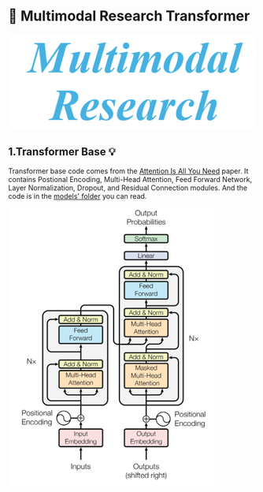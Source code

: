 # :rocket: Multimodal Research Transformer

![multimodal research](assets/multimodal_research.jpg)

## 1.Transformer Base :bulb:

Transformer base code comes from the [Attention Is All You Need](https://arxiv.org/pdf/1706.03762v7) paper. It contains Postional Encoding, Multi-Head Attention, Feed Forward Network, Layer Normalization, Dropout, and Residual Connection modules. And the code is in the [models' folder](transformer/base/models) you can read.  

![model architecture](assets/base/model_architecture.jpg)
